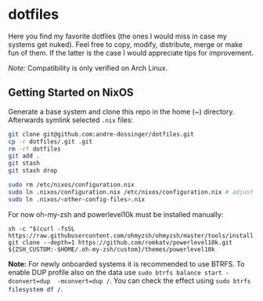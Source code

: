 # dotfiles

Here you find my favorite dotfiles (the ones I would miss in case my systems get nuked). Feel free to copy, modify, distribute, merge or make fun of them. If the latter is the case I would appreciate tips for improvement.

*Note:* Compatibility is only verified on Arch Linux.

## Getting Started on NixOS
Generate a base system and clone this repo in the home (~) directory. Afterwards symlink selected `.nix` files:
``` sh
git clone git@github.com:andre-dossinger/dotfiles.git
cp -r dotfiles/.git .git
rm -rf dotfiles
git add .
git stash
git stash drop

sudo rm /etc/nixos/configuration.nix
sudo ln .nixos/configuration.nix /etc/nixos/configuration.nix # adjust imports according to selected .nix files
sudo ln .nixos/<other-config-files>.nix
```

For now oh-my-zsh and powerlevel10k must be installed manually:
```
sh -c "$(curl -fsSL https://raw.githubusercontent.com/ohmyzsh/ohmyzsh/master/tools/install.sh)"
git clone --depth=1 https://github.com/romkatv/powerlevel10k.git ${ZSH_CUSTOM:-$HOME/.oh-my-zsh/custom}/themes/powerlevel10k
```

**Note:** For newly onboarded systems it is recommended to use BTRFS. To enable DUP profile also on the data use `sudo btrfs balance start -dconvert=dup  -mconvert=dup /`. You can check the effect using `sudo btrfs filesystem df /`.

